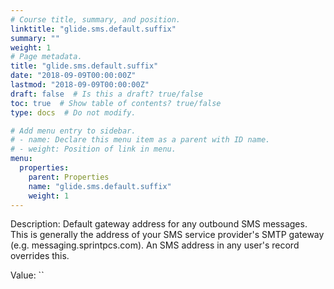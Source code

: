 ```yaml
---
# Course title, summary, and position.
linktitle: "glide.sms.default.suffix"
summary: ""
weight: 1
# Page metadata.
title: "glide.sms.default.suffix"
date: "2018-09-09T00:00:00Z"
lastmod: "2018-09-09T00:00:00Z"
draft: false  # Is this a draft? true/false
toc: true  # Show table of contents? true/false
type: docs  # Do not modify.

# Add menu entry to sidebar.
# - name: Declare this menu item as a parent with ID name.
# - weight: Position of link in menu.
menu:
  properties:
    parent: Properties
    name: "glide.sms.default.suffix"
    weight: 1
---
```


Description: Default gateway address for any outbound SMS messages. This is generally the address of your SMS service provider's SMTP gateway (e.g. messaging.sprintpcs.com). An SMS address in any user's record overrides this.


Value: ``